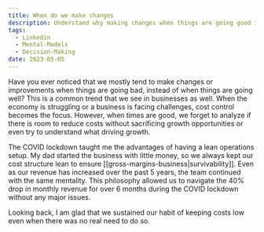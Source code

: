 ```yaml
---
title: When do we make changes
description: Understand why making changes when things are going good is key for success
tags:
  - Linkedin
  - Mental-Models
  - Decision-Making
date: 2023-05-05
---
```


Have you ever noticed that we mostly tend to make changes or improvements when things are going bad, instead of when things are going well? This is a common trend that we see in businesses as well. When the economy is struggling or a business is facing challenges, cost control becomes the focus. However, when times are good, we forget to analyze if there is room to reduce costs without sacrificing growth opportunities or even try to understand what driving growth.

The COVID lockdown taught me the advantages of having a lean operations setup. My dad started the business with little money, so we always kept our cost structure lean to ensure [[gross-margins-business|survivability]]. Even as our revenue has increased over the past 5 years, the team continued with the same mentality. This philosophy allowed us to navigate the 40% drop in monthly revenue for over 6 months during the COVID lockdown without any major issues.

Looking back, I am glad that we sustained our habit of keeping costs low even when there was no real need to do so.